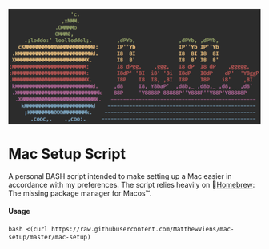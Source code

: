 ![screenshot](./screenshot.png "Hello")

# Mac Setup Script
A personal BASH script intended to make setting up a Mac easier in accordance
with my preferences. The script relies heavily on :beer:[Homebrew](https://brew.sh/): The missing package manager for Macos™.

#### Usage
```
bash <(curl https://raw.githubusercontent.com/MatthewViens/mac-setup/master/mac-setup)
```